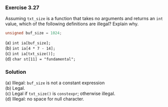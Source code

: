 ### Exercise 3.27

Assuming `txt_size` is a function that takes no arguments and returns an `int`
value, which of the following definitions are illegal? Explain why.

```cpp
unsigned buf_size = 1024;
```

(a) `int ia[buf_size];`  
(b) `int ia[4 * 7 - 14];`  
(c) `int ia[txt_size()];`  
(d) `char st[11] = "fundamental";`

### Solution

(a) Illegal: `buf_size` is not a constant expression  
(b) Legal.  
(c) Legal if `txt_size()` is `constexpr`; otherwise illegal.  
(d) Illegal: no space for null character.
